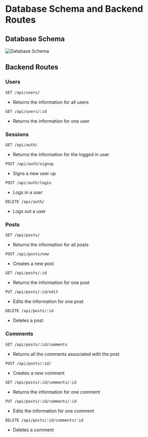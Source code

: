 # Database Schema and Backend Routes

## Database Schema

![Database Schema](https://cdn.discordapp.com/attachments/1117948168353628201/1118219548701757481/dbshema.PNG)


## Backend Routes

### Users
`GET /api/users/`
* Returns the information for all users

`GET /api/users/:id`
* Returns the information for one user

### Sessions
`GET /api/auth/`
* Returns the information for the logged in user

`POST /api/auth/signup`
* Signs a new user up

`POST /api/auth/login`
* Logs in a user

`DELETE /api/auth/`
* Logs out a user

### Posts
`GET /api/posts/`
* Returns the information for all posts

`POST /api/posts/new`
* Creates a new post

`GET /api/posts/:id`
* Returns the information for one post

`PUT /api/posts/:id/edit`
* Edits the information for one post

`DELETE /api/posts/:id`
* Deletes a post

### Comments
`GET /api/posts/:id/comments`
* Returns all the comments associated with the post

`POST /api/posts/:id/`
* Creates a new comment

`GET /api/posts/:id/comments/:id`
* Returns the information for one comment

`PUT /api/posts/:id/comments/:id`
* Edits the information for one comment

`DELETE /api/posts/:id/comments/:id`
* Deletes a comment
